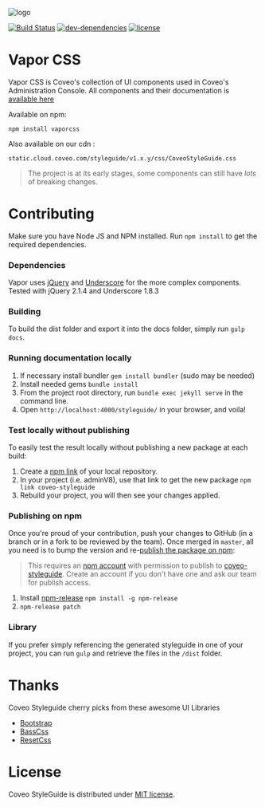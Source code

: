 ![logo](https://github.com/wfortin/vapor/blob/master/vapor.png)

[![Build Status](https://img.shields.io/travis/coveo/styleguide.svg?style=flat-square)](https://travis-ci.org/coveo/styleguide)
[![dev-dependencies](https://img.shields.io/david/dev/coveo/styleguide.svg?style=flat-square)](https://github.com/coveo/styleguide/blob/master/package.json)
[![license](http://img.shields.io/badge/license-MIT-blue.svg?style=flat-square)](https://github.com/coveo/styleguide/blob/master/LICENSE)

# Vapor CSS

Vapor CSS is Coveo's collection of UI components used in Coveo's Administration Console. All components and their documentation is [available here](http://coveo.github.io/styleguide/)

Available on npm:

	npm install vaporcss
	
Also available on our cdn :

	static.cloud.coveo.com/styleguide/v1.x.y/css/CoveoStyleGuide.css

> The project is at its early stages, some components can still have _lots_ of breaking changes.

# Contributing
Make sure you have Node JS and NPM installed.
Run `npm install` to get the required dependencies.

### Dependencies
Vapor uses [jQuery](https://jquery.com/) and [Underscore](http://underscorejs.org/) for the more complex components. Tested with jQuery 2.1.4 and Underscore 1.8.3

### Building
To build the dist folder and export it into the docs folder, simply run `gulp docs`.

### Running documentation locally
1. If necessary install bundler `gem install bundler` (sudo may be needed)
2. Install needed gems `bundle install`
3. From the project root directory, run `bundle exec jekyll serve` in the command line.
4. Open `http://localhost:4000/styleguide/` in your browser, and voila!

### Test locally without publishing
To easily test the result locally without publishing a new package at each build:

1. Create a [npm link](https://docs.npmjs.com/cli/link) of your local repository.
2. In your project (i.e. adminV8), use that link to get the new package `npm link coveo-styleguide`
3. Rebuild your project, you will then see your changes applied.


### Publishing on npm
Once you're proud of your contribution, push your changes to GitHub (in a branch or in a fork to be reviewed by the team). Once merged in `master`, all you need is to bump the version and re-[publish the package on npm](https://docs.npmjs.com/getting-started/publishing-npm-packages):

> This requires an [npm account](https://www.npmjs.com/signup) with permission to publish to [coveo-styleguide](https://www.npmjs.com/package/coveo-styleguide). Create an account if you don't have one and ask our team for publish access.

1. Install [npm-release](https://github.com/phuu/npm-release) `npm install -g npm-release`
2. `npm-release patch`

### Library
If you prefer simply referencing the generated styleguide in one of your project,
you can run `gulp` and retrieve the files in the `/dist` folder.

# Thanks
Coveo Styleguide cherry picks from these awesome UI Libraries

* [Bootstrap](https://github.com/twbs/bootstrap)
* [BassCss](https://github.com/basscss/basscss)
* [ResetCss](http://meyerweb.com/eric/tools/css/reset/)

# License
Coveo StyleGuide is distributed under [MIT license](https://github.com/Coveo/styleguide/blob/master/LICENSE).
